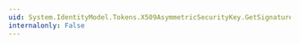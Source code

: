 ```yaml
---
uid: System.IdentityModel.Tokens.X509AsymmetricSecurityKey.GetSignatureDeformatter(System.String)
internalonly: False
---
```

